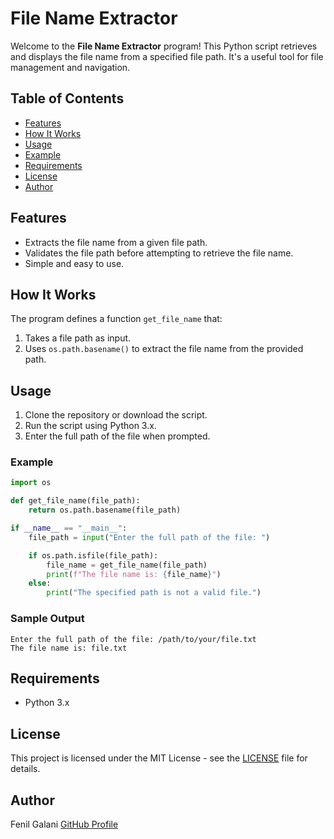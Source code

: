 # File Name Extractor

Welcome to the **File Name Extractor** program! This Python script retrieves and displays the file name from a specified file path. It's a useful tool for file management and navigation.

## Table of Contents

- [Features](#features)
- [How It Works](#how-it-works)
- [Usage](#usage)
- [Example](#example)
- [Requirements](#requirements)
- [License](#license)
- [Author](#author)

## Features

- Extracts the file name from a given file path.
- Validates the file path before attempting to retrieve the file name.
- Simple and easy to use.

## How It Works

The program defines a function `get_file_name` that:
1. Takes a file path as input.
2. Uses `os.path.basename()` to extract the file name from the provided path.

## Usage

1. Clone the repository or download the script.
2. Run the script using Python 3.x.
3. Enter the full path of the file when prompted.

### Example

```python
import os

def get_file_name(file_path):
    return os.path.basename(file_path)

if __name__ == "__main__":
    file_path = input("Enter the full path of the file: ")

    if os.path.isfile(file_path):
        file_name = get_file_name(file_path)
        print(f"The file name is: {file_name}")
    else:
        print("The specified path is not a valid file.")
```

### Sample Output

```
Enter the full path of the file: /path/to/your/file.txt
The file name is: file.txt
```

## Requirements

- Python 3.x

## License

This project is licensed under the MIT License - see the [LICENSE](LICENSE) file for details.

## Author

Fenil Galani
[GitHub Profile](https://github.com/FenilGalani07/Cryptography-Network-Security_2.git)

